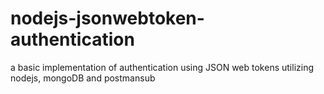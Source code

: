 # nodejs-jsonwebtoken-authentication
a basic implementation of authentication using JSON web tokens utilizing nodejs, mongoDB and postmansub
